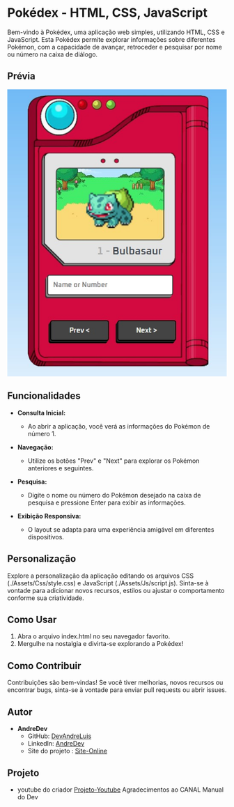 # Pokédex - HTML, CSS, JavaScript

Bem-vindo à Pokédex, uma aplicação web simples, utilizando HTML, CSS e JavaScript. Esta Pokédex permite explorar informações sobre diferentes Pokémon, com a capacidade de avançar, retroceder e pesquisar por nome ou número na caixa de diálogo.

## Prévia

![Pokédex Preview](./Assets/Images/ScreenshotProjeto/Projeto%20imagem.jpg)

## Funcionalidades

- **Consulta Inicial:**

  - Ao abrir a aplicação, você verá as informações do Pokémon de número 1.

- **Navegação:**

  - Utilize os botões "Prev" e "Next" para explorar os Pokémon anteriores e seguintes.

- **Pesquisa:**

  - Digite o nome ou número do Pokémon desejado na caixa de pesquisa e pressione Enter para exibir as informações.

- **Exibição Responsiva:**
  - O layout se adapta para uma experiência amigável em diferentes dispositivos.

## Personalização

Explore a personalização da aplicação editando os arquivos CSS (./Assets/Css/style.css) e JavaScript (./Assets/Js/script.js). Sinta-se à vontade para adicionar novos recursos, estilos ou ajustar o comportamento conforme sua criatividade.

## Como Usar

1. Abra o arquivo index.html no seu navegador favorito.
2. Mergulhe na nostalgia e divirta-se explorando a Pokédex!

## Como Contribuir

Contribuições são bem-vindas! Se você tiver melhorias, novos recursos ou encontrar bugs, sinta-se à vontade para enviar pull requests ou abrir issues.

## Autor

- **AndreDev**
  - GitHub: [DevAndreLuis](https://github.com/DevAndreLuis)
  - LinkedIn: [AndreDev](https://www.linkedin.com/in/4ndredev/)
  - Site do projeto : [Site-Online](https://devandreluis.github.io/pokedex/)

## Projeto

- youtube do criador [Projeto-Youtube](https://www.youtube.com/watch?v=SjtdH3dWLa8)
Agradecimentos ao CANAL Manual do Dev
